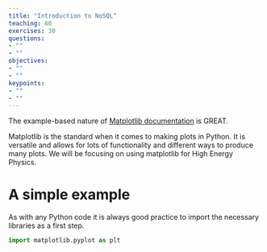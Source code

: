 ```yaml
---
title: "Introduction to NoSQL"
teaching: 60
exercises: 30
questions:
- ""
- ""
objectives:
- ""
- ""
keypoints:
- ""
- ""
---
```

The example-based nature of [Matplotlib documentation](https://matplotlib.org/) is GREAT.

Matplotlib is the standard when it comes to making plots in Python. It is versatile and allows for lots of functionality and different ways to produce many plots.
We will be focusing on using matplotlib for High Energy Physics.

# A simple example

As with any Python code it is always good practice to import the necessary libraries as a first step.

```python
import matplotlib.pyplot as plt
```

